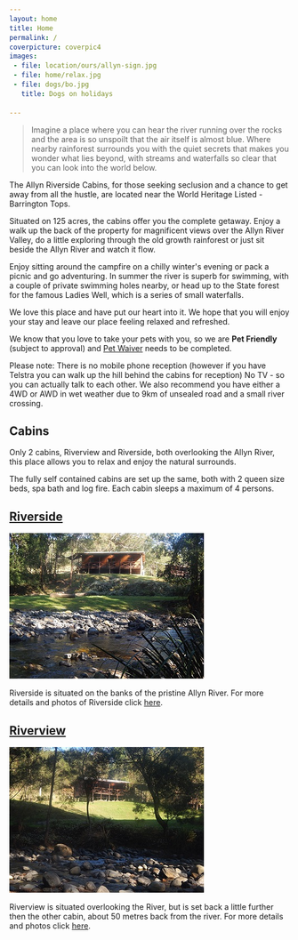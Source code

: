 ```yaml
---
layout: home
title: Home
permalink: /
coverpicture: coverpic4
images:
 - file: location/ours/allyn-sign.jpg
 - file: home/relax.jpg
 - file: dogs/bo.jpg
   title: Dogs on holidays
 
---
```



> Imagine a place where you can hear the river running over the rocks and the area is so unspoilt that the air itself is almost blue. Where nearby rainforest surrounds you with the quiet secrets that makes you wonder what lies beyond, with streams and waterfalls so clear that you can look into the world below.

The Allyn Riverside Cabins, for those seeking seclusion and a chance to get away from all the hustle, are located near the World Heritage Listed - Barrington Tops.

Situated on 125 acres, the cabins offer you the complete getaway. Enjoy a walk up the back of the property for magnificent views over the Allyn River Valley, do a little exploring through the old growth rainforest or just sit beside the Allyn River and watch it flow.


Enjoy sitting around the campfire on a chilly winter's evening or pack a picnic and go adventuring.
In summer the river is superb for swimming, with a couple of private swimming holes nearby, or head up to the 
State forest for the famous Ladies Well, which is a series of small waterfalls.  


We love this place and have put our heart into it.
We hope that you will enjoy your stay and leave our place feeling relaxed and refreshed.

We know that you love to take your pets with you, so we are **Pet Friendly** (subject to approval) and [Pet Waiver](/petwaiver.pdf) needs to be completed.

Please note: There is no mobile phone reception (however if you have Telstra you can walk up the hill behind the cabins for reception) No TV - so you can actually talk to each other.  We also recommend you have either a 4WD or AWD in wet weather due to 9km of unsealed road and a small river crossing.

## Cabins

Only 2 cabins, Riverview and Riverside, both overlooking the Allyn River, this place allows you to relax and enjoy the natural surrounds.

The fully self contained cabins are set up the same, both with 2 queen size beds, spa bath and log fire. Each cabin sleeps a maximum of 4 persons.

<div class="row">
<div class="col-sm-5">
<h2><a title="Riverside Cabin" href="/cabins/riverside">Riverside</a></h2>

  <p>
      <a href="/img/home/riverside.jpg" data-gallery><img src="/img/thumbnails/home/riverside.jpg" class="img-responsive img-thumbnail"></a>
  </p>

  <p>Riverside is situated on the banks of the pristine Allyn River. For more details and photos of Riverside click <a title="Riverside Cabin" href="/cabins/riverside">here</a>.
  </p>

</div>

<div class="col-sm-5 col-sm-offset-1">
 <h2><a title="Riverview Cabin" href="/cabins/riverview">Riverview</a></h2>
<p>
 <a href="/img/home/riverview.jpg" data-gallery><img src="/img/thumbnails/home/riverview.jpg" class="img-responsive img-thumbnail"></a>
</p>

<p>
Riverview is situated overlooking the River, but is set
back a little further then the other cabin, about 50 metres back from the river. For more details and photos click <a title="Riverview Cabin" href="/cabins/riverview">here</a>.
</p>
</div>
</div>

